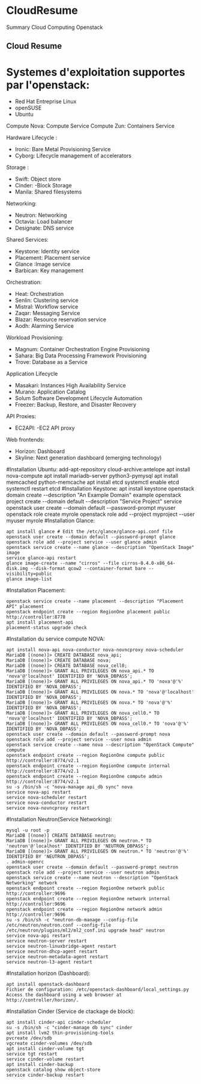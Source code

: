 # CloudResume
Summary Cloud Computing Openstack
## Cloud Resume

# Systemes d'exploitation supportes par l'openstack:
- Red Hat Entreprise Linux
- openSUSE
- Ubuntu

Compute Nova: Compute Service
Compute Zun: Containers Service

Hardware Lifecycle :
- Ironic: Bare Metal Provisioning Service
- Cyborg: Lifecycle management of accelerators

Storage : 
- Swift: Object store
- Cinder: -Block Storage
- Manila: Shared filesystems

Networking:
- Neutron: Networking
- Octavia: Load balancer
- Designate: DNS service

Shared Services:
- Keystone: Identity service
- Placement: Placement service
- Glance :Image service
- Barbican: Key management

Orchestration:
- Heat: Orchestration
- Senlin: Clustering service
- Mistral: Workflow service
- Zaqar: Messaging Service
- Blazar: Resource reservation service
- Aodh: Alarming Service

Workload Provisioning:
- Magnum: Container Orchestration Engine Provisioning
- Sahara: Big Data Processing Framework Provisioning
- Trove: Database as a Service

Application Lifecycle
- Masakari: Instances High Availability Service
- Murano: Application Catalog
- Solum Software Development Lifecycle Automation
- Freezer: Backup, Restore, and Disaster Recovery

API Proxies:
- EC2API: -EC2 API proxy

Web frontends:
- Horizon: Dashboard
- Skyline: Next generation dashboard (emerging technology)

#Installation
Ubuntu:
add-apt-repository cloud-archive:antelope
apt install nova-compute
apt install mariadb-server python3-pymysql
apt install memcached python-memcache
apt install etcd
systemctl enable etcd
systemctl restart etcd
#Installation Keystone:
apt install keystone
openstack domain create --description "An Example Domain" example
openstack project create --domain default --description "Service Project" service
openstack user create --domain default --password-prompt myuser
openstack role create myrole
openstack role add --project myproject --user myuser myrole
#Installation Glance:
```
apt install glance # Edit the /etc/glance/glance-api.conf file
openstack user create --domain default --password-prompt glance
openstack role add --project service --user glance admin
openstack service create --name glance --description "OpenStack Image" image
service glance-api restart
glance image-create --name "cirros" --file cirros-0.4.0-x86_64-disk.img --disk-format qcow2 --container-format bare --visibility=public
glance image-list
```

#Installation Placement:
```
openstack service create --name placement --description "Placement API" placement
openstack endpoint create --region RegionOne placement public http://controller:8778
apt install placement-api
placement-status upgrade check
```

#Installation du service compute NOVA:
```
apt install nova-api nova-conductor nova-novncproxy nova-scheduler
MariaDB [(none)]> CREATE DATABASE nova_api;
MariaDB [(none)]> CREATE DATABASE nova;
MariaDB [(none)]> CREATE DATABASE nova_cell0;
MariaDB [(none)]> GRANT ALL PRIVILEGES ON nova_api.* TO 'nova'@'localhost' IDENTIFIED BY 'NOVA_DBPASS';
MariaDB [(none)]> GRANT ALL PRIVILEGES ON nova_api.* TO 'nova'@'%' IDENTIFIED BY 'NOVA_DBPASS';
MariaDB [(none)]> GRANT ALL PRIVILEGES ON nova.* TO 'nova'@'localhost' IDENTIFIED BY 'NOVA_DBPASS';
MariaDB [(none)]> GRANT ALL PRIVILEGES ON nova.* TO 'nova'@'%' IDENTIFIED BY 'NOVA_DBPASS';
MariaDB [(none)]> GRANT ALL PRIVILEGES ON nova_cell0.* TO 'nova'@'localhost' IDENTIFIED BY 'NOVA_DBPASS';
MariaDB [(none)]> GRANT ALL PRIVILEGES ON nova_cell0.* TO 'nova'@'%' IDENTIFIED BY 'NOVA_DBPASS';
openstack user create --domain default --password-prompt nova
openstack role add --project service --user nova admin
openstack service create --name nova --description "OpenStack Compute" compute
openstack endpoint create --region RegionOne compute public http://controller:8774/v2.1
openstack endpoint create --region RegionOne compute internal http://controller:8774/v2.1
openstack endpoint create --region RegionOne compute admin http://controller:8774/v2.1
su -s /bin/sh -c "nova-manage api_db sync" nova
service nova-api restart
service nova-scheduler restart
service nova-conductor restart
service nova-novncproxy restart
```

#Installation Neutron(Service Networking):
```
mysql -u root -p
MariaDB [(none)] CREATE DATABASE neutron;
MariaDB [(none)]> GRANT ALL PRIVILEGES ON neutron.* TO 'neutron'@'localhost' IDENTIFIED BY 'NEUTRON_DBPASS';
MariaDB [(none)]> GRANT ALL PRIVILEGES ON neutron.* TO 'neutron'@'%' IDENTIFIED BY 'NEUTRON_DBPASS';
. admin-openrc
openstack user create --domain default --password-prompt neutron
openstack role add --project service --user neutron admin
openstack service create --name neutron --description "OpenStack Networking" network
openstack endpoint create --region RegionOne network public http://controller:9696
openstack endpoint create --region RegionOne network internal http://controller:9696
openstack endpoint create --region RegionOne network admin http://controller:9696
su -s /bin/sh -c "neutron-db-manage --config-file /etc/neutron/neutron.conf --config-file /etc/neutron/plugins/ml2/ml2_conf.ini upgrade head" neutron
service nova-api restart
service neutron-server restart
service neutron-linuxbridge-agent restart
service neutron-dhcp-agent restart
service neutron-metadata-agent restart
service neutron-l3-agent restart
```
#Installation horizon (Dashboard):

```
apt install openstack-dashboard
Fichier de configuration: /etc/openstack-dashboard/local_settings.py
Access the dashboard using a web browser at http://controller/horizon/.
```
#Installation Cinder (Service de ctackage de block):
```
apt install cinder-api cinder-scheduler
su -s /bin/sh -c "cinder-manage db sync" cinder
apt install lvm2 thin-provisioning-tools
pvcreate /dev/sdb
vgcreate cinder-volumes /dev/sdb
apt install cinder-volume tgt
service tgt restart
service cinder-volume restart
apt install cinder-backup
openstack catalog show object-store
service cinder-backup restart
```

